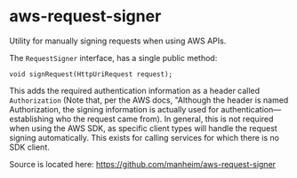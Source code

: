 # aws-request-signer
Utility for manually signing requests when using AWS APIs.

The `RequestSigner` interface, has a single public method:

    void signRequest(HttpUriRequest request);

This adds the required authentication information as a header called `Authorization` (Note that, per the AWS docs,
"Although the header is named Authorization, the signing information is actually used for authentication—establishing
who the request came from). In general, this is not required when using the AWS SDK, as specific client types will
handle the request signing automatically. This exists for calling services for which there is no SDK client. 

Source is located here: https://github.com/manheim/aws-request-signer

